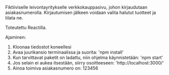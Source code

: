 Fiktiiviselle leivontayritykselle verkkokauppasivu, johon kirjaudutaan asiakasnumerolla. Kirjautumisen jälkeen voidaan valita halutut tuotteet ja tilata ne.

Toteutettu Reactilla.

Ajaminen:
1. Kloonaa tiedostot koneellesi
2. Avaa juurikansio terminaalissa ja suorita:
'npm install'
3. Kun tarvittavat paketit on ladattu, niin ohjelma käynnistetään: 
'npm start'
4. Jos selain ei aukea itsestään, siirry osoitteeseen: 
'http://localhost:3000/'
5. Ainoa toimiva asiakasnumero on: 123456